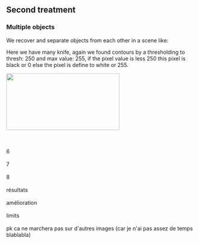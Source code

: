 <h2>Second treatment</h2>

<h3>Multiple objects</h3>

We recover and separate objects from each other in a scene like:

Here we have many knife, again we found contours by a thresholding to thresh: 250 and max value: 255, if the pixel value is less 250 this pixel is black or 0 else the pixel is define to white or 255.


<p align="left">
<img width="300" height="150" src="https://user-images.githubusercontent.com/54853371/67782765-8ae0a900-fa69-11e9-9c87-12c8ec772e18.png">
</p>




























<br><br>
6
<br><br>
7
<br><br>
8
<br><br>
résultats
<br><br>
amélioration
<br><br>
limits
<br><br>
pk ca ne marchera pas sur d'autres images (car je n'ai pas assez de temps blablabla)
<br><br>
